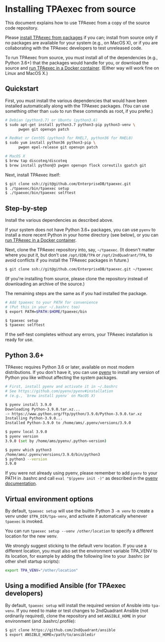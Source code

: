 # Installing TPAexec from source

This document explains how to use TPAexec from a copy of the source code
repository.

Please [install TPAexec from packages](INSTALL.md) if you can; install
from source only if no packages are available for your system (e.g., on
MacOS X), or if you are collaborating with the TPAexec developers to
test unreleased code.

To run TPAexec from source, you must install all of the dependencies
(e.g., Python 3.6+) that the packages would handle for you, or download
the source and [run TPAexec in a Docker container](INSTALL-docker.md).
(Either way will work fine on Linux and MacOS X.)

## Quickstart

First, you must install the various dependencies that would have been
installed automatically along with the TPAexec packages. (You can use
something other than `sudo` to run these commands as root, if you
prefer.)


```bash
# Debian (python3.7) or Ubuntu (python3.6)
$ sudo apt-get install python3.7 python3-pip python3-venv \
      pwgen git openvpn patch

# RedHat or CentOS (python3 for RHEL7, python36 for RHEL8)
$ sudo yum install python36 python3-pip \
      pwgen epel-release git openvpn patch

# MacOS X
$ brew tap discoteq/discoteq
$ brew install python@3 pwgen openvpn flock coreutils gpatch git
```

Next, install TPAexec itself:

```bash
$ git clone ssh://git@github.com/EnterpriseDB/tpaexec.git
$ ./tpaexec/bin/tpaexec setup
$ ./tpaexec/bin/tpaexec selftest
```

## Step-by-step

Install the various dependencies as described above.

If your system does not have Python 3.6+ packages, you can use `pyenv`
to install a more recent Python in your home directory (see below), or
you can [run TPAexec in a Docker container](INSTALL-docker.md).

Next, clone the TPAexec repository into, say, `~/tpaexec`. (It doesn't
matter where you put it, but don't use `/opt/EDB/TPA` or
`/opt/2ndQuadrant/TPA`, to avoid conflicts if you install the TPAexec
packages in future.)

```bash
$ git clone ssh://git@github.com/EnterpriseDB/tpaexec.git ~/tpaexec
```

(If you're installing from source, please clone the repository instead
of downloading an archive of the source.)

The remaining steps are the same as if you had installed the package.

```bash
# Add tpaexec to your PATH for convenience
# (Put this in your ~/.bashrc too)
$ export PATH=$PATH:$HOME/tpaexec/bin

$ tpaexec setup
$ tpaexec selftest
```

If the self-test completes without any errors, your TPAexec installation
is ready for use.

## Python 3.6+

TPAexec requires Python 3.6 or later, available on most
modern distributions. If you don't have it, you can use
[pyenv](https://github.com/pyenv/pyenv) to install any version of Python
you like without affecting the system packages.

```bash
# First, install pyenv and activate it in ~/.bashrc
# See https://github.com/pyenv/pyenv#installation
# (e.g., `brew install pyenv` on MacOS X)

$ pyenv install 3.9.0
Downloading Python-3.9.0.tar.xz...
-> https://www.python.org/ftp/python/3.9.0/Python-3.9.0.tar.xz
Installing Python-3.9.0...
Installed Python-3.9.0 to /home/ams/.pyenv/versions/3.9.0

$ pyenv local 3.9.0
$ pyenv version
3.9.0 (set by /home/ams/pyenv/.python-version)

$ pyenv which python3
/home/ams/.pyenv/versions/3.9.0/bin/python3
$ python3 --version
3.9.0
```

If you were not already using pyenv, please remember to add `pyenv` to
your PATH in .bashrc and call `eval "$(pyenv init -)"` as described in
the [pyenv documentation](https://github.com/pyenv/pyenv#installation).

## Virtual environment options

By default, `tpaexec setup` will use the builtin Python 3 `-m venv`
to create a venv under `$TPA_DIR/tpa-venv`, and activate it
automatically whenever `tpaexec` is invoked.

You can run `tpaexec setup --venv /other/location` to specify a
different location for the new venv.

We strongly suggest sticking to the default venv location. If you use a
different location, you must also set the environment variable TPA_VENV
to its location, for example by adding the following line to your
.bashrc (or other shell startup scripts):

```bash
export TPA_VENV="/other/location"
```

## Using a modified Ansible (for TPAexec developers)

By default, `tpaexec setup` will install the required version of Ansible
into `tpa-venv`. If you need to make or test changes to 2ndQuadrant
Ansible (not ordinarily required), clone the repository and set
`ANSIBLE_HOME` in your environment (and .bashrc/.profile):

```bash
$ git clone https://github.com/2ndQuadrant/ansible
$ export ANSIBLE_HOME=/path/to/ansibledir
```
